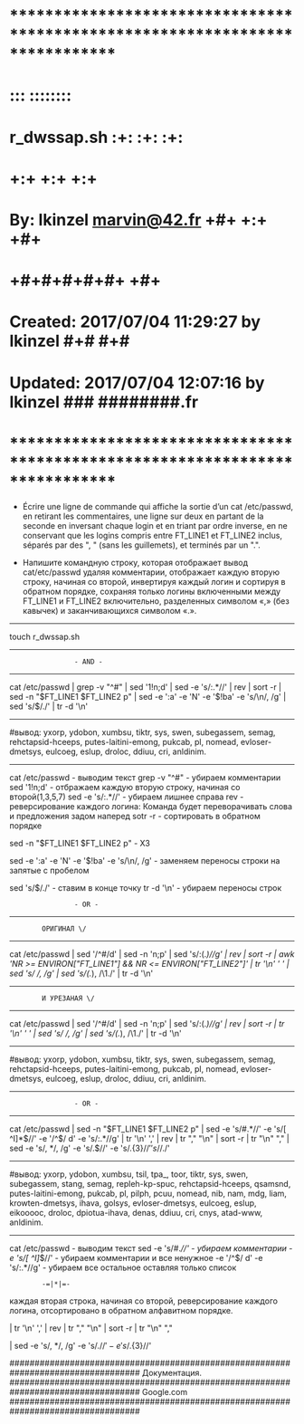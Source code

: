 # **************************************************************************** #
#                                                                              #
#                                                         :::      ::::::::    #
#    r_dwssap.sh                                        :+:      :+:    :+:    #
#                                                     +:+ +:+         +:+      #
#    By: lkinzel <marvin@42.fr>                     +#+  +:+       +#+         #
#                                                 +#+#+#+#+#+   +#+            #
#    Created: 2017/07/04 11:29:27 by lkinzel           #+#    #+#              #
#    Updated: 2017/07/04 12:07:16 by lkinzel          ###   ########.fr        #
#                                                                              #
# **************************************************************************** #

 - Écrire une ligne de commande qui affiche la sortie d’un cat /etc/passwd, en retirant les commentaires, une ligne sur deux en partant de la seconde en inversant chaque login et en triant par ordre inverse, en ne conservant que les logins compris entre FT_LINE1 et FT_LINE2 inclus, séparés par des ", " (sans les guillemets), et terminés par un ".".

 - Напишите командную строку, которая отображает вывод cat/etc/passwd удаляя комментарии, отображает каждую вторую строку, начиная со второй, инвертируя каждый логин и сортируя в обратном порядке, сохраняя только логины включенными между FT_LINE1 и FT_LINE2 включительно, разделенных символом «,» (без кавычек) и заканчивающихся символом «.».

_________________________________________________________________________________
touch r_dwssap.sh
_________________________________________________________________________________




					- AND -




_________________________________________________________________________________
cat /etc/passwd | grep -v "^#" | sed '1!n;d' | sed -e 's/:.*//' | rev | sort -r | sed -n "$FT_LINE1 $FT_LINE2 p" | sed -e ':a' -e 'N' -e '$!ba' -e 's/\n/, /g' | sed 's/$/./' | tr -d '\n'
_________________________________________________________________________________
#вывод:
yxorp, ydobon, xumbsu, tiktr, sys, swen, subegassem, semag, rehctapsid-hceeps, putes-laitini-emong, pukcab, pl, nomead, evloser-dmetsys, eulcoeg, eslup, droloc, ddiuu, cri, anldinim.
_________________________________________________________________________________

cat /etc/passwd 	- выводим текст
grep -v "^#"	 	- убираем комментарии
sed '1!n;d' 		- отбражаем каждую вторую строку, начиная со второй(1,3,5,7)
sed -e 's/:.*//'	- убираем лишнее справа
rev			- реверсирование каждого логина: Команда будет переворачивать слова и предложения задом наперед
sotr -r			- сортировать в обратном порядке

sed -n "$FT_LINE1 $FT_LINE2 p"		- ХЗ

sed -e ':a' -e 'N' -e '$!ba' -e 's/\n/, /g' - заменяем переносы строки на запятые с пробелом

sed 's/$/./'		- ставим в конце точку
tr -d '\n' 		- убираем переносы строк




					- OR -




_________________________________________________________________________________
			ОРИГИНАЛ \/
_________________________________________________________________________________
cat /etc/passwd | sed '/^#/d' | sed -n 'n;p' | sed 's/:\(.*\)//g' | rev | sort -r | awk 'NR >= ENVIRON["FT_LINE1"] && NR <= ENVIRON["FT_LINE2"]' | tr '\n' ' ' | sed 's/ /, /g' | sed 's/\(.*\), /\1./' | tr -d '\n'
_________________________________________________________________________________
			И УРЕЗАНАЯ \/
_________________________________________________________________________________
cat /etc/passwd | sed '/^#/d' | sed -n 'n;p' | sed 's/:\(.*\)//g' | rev | sort -r |  tr '\n' ' ' | sed 's/ /, /g' | sed 's/\(.*\), /\1./' | tr -d '\n'
_________________________________________________________________________________
#вывод:
yxorp, ydobon, xumbsu, tiktr, sys, swen, subegassem, semag, rehctapsid-hceeps, putes-laitini-emong, pukcab, pl, nomead, evloser-dmetsys, eulcoeg, eslup, droloc, ddiuu, cri, anldinim.
_________________________________________________________________________________




					- OR -




_________________________________________________________________________________
cat /etc/passwd | sed -n "$FT_LINE1 $FT_LINE2 p" | sed -e 's/#.*//' -e 's/[ ^I]*$//' -e '/^$/ d' -e 's/:.*//g' | tr '\n' ',' | rev | tr "," "\n" | sort -r | tr "\n" "," | sed -e 's/, */, /g' -e 's/.$//' -e 's/.\{3\}$//' 's/$/./'
_________________________________________________________________________________
#вывод:
yxorp, ydobon, xumbsu, tsil, tpa_, toor, tiktr, sys, swen, subegassem, stang, semag, repleh-kp-spuc, rehctapsid-hceeps, qsamsnd, putes-laitini-emong, pukcab, pl, pilph, pcuu, nomead, nib, nam, mdg, liam, krowten-dmetsys, ihava, golsys, evloser-dmetsys, eulcoeg, eslup, eikooooc, droloc, dpiotua-ihava, denas, ddiuu, cri, cnys, atad-www, anldinim.
_________________________________________________________________________________

cat /etc/passwd 	- выводим текст
sed -e 's/#.*//' 	- убираем комментарии 
-e 's/[ ^I]*$//' 	- убираем комментарии и все ненужное
-e '/^$/ d' -e 's/:.*//g' - убираем все остальное оставляя только список 

			-=|*|=-

каждая вторая строка, начиная со второй, реверсирование каждого логина, отсортировано в обратном алфавитном порядке.

| tr '\n' ',' | rev | tr "," "\n" | sort -r | tr "\n" ","  

| sed -e 's/, */, /g' -e 's/.$//' -e 's/.\{3\}$//'







##################################################################################
Документация.
##################################################################################
Google.com
##################################################################################
